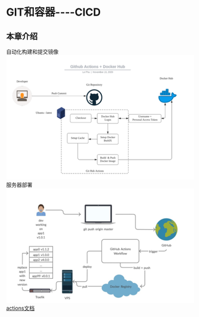 # GIT和容器----CICD
## 本章介绍
自动化构建和提交镜像
![](./imgs/action1.png)
服务器部署
![](./imgs/action2.png)
[actions文档](https://docs.github.com/cn/actions)


